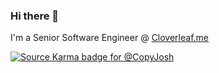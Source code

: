 ### Hi there 👋

I'm a Senior Software Engineer @ [Cloverleaf.me](https://cloverleaf.me) 

<!--
**CopyJosh/copyjosh** is a ✨ _special_ ✨ repository because its `README.md` (this file) appears on your GitHub profile.

Here are some ideas to get you started:

- 🔭 I’m currently working on ...
- 🌱 I’m currently learning ...
- 👯 I’m looking to collaborate on ...
- 🤔 I’m looking for help with ...
- 💬 Ask me about ...
- 📫 How to reach me: ...
- 😄 Pronouns: ...
- ⚡ Fun fact: ...
-->

[![Source Karma badge for @CopyJosh](https://sourcekarma-og.vercel.app/api/CopyJosh/github)](https://sourcekarma.vercel.app/CopyJosh)
